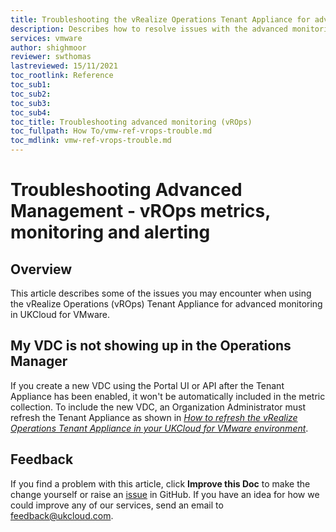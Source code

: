 ```yaml
---
title: Troubleshooting the vRealize Operations Tenant Appliance for advanced monitoring
description: Describes how to resolve issues with the advanced monitoring options in UKCloud for VMware provided by the vRealize Operations (vROps) Tenant Appliance
services: vmware
author: shighmoor
reviewer: swthomas
lastreviewed: 15/11/2021
toc_rootlink: Reference
toc_sub1: 
toc_sub2:
toc_sub3:
toc_sub4:
toc_title: Troubleshooting advanced monitoring (vROps)
toc_fullpath: How To/vmw-ref-vrops-trouble.md
toc_mdlink: vmw-ref-vrops-trouble.md
---
```


# Troubleshooting Advanced Management - vROps metrics, monitoring and alerting

## Overview

This article describes some of the issues you may encounter when using the vRealize Operations (vROps) Tenant Appliance for advanced monitoring in UKCloud for VMware.

## My VDC is not showing up in the Operations Manager

If you create a new VDC using the Portal UI or API after the Tenant Appliance has been enabled, it won't be automatically included in the metric collection. To include the new VDC, an Organization Administrator must refresh the Tenant Appliance as shown in [*How to refresh the vRealize Operations Tenant Appliance in your UKCloud for VMware environment*](vmw-how-vrops-refresh.md).

## Feedback

If you find a problem with this article, click **Improve this Doc** to make the change yourself or raise an [issue](https://github.com/UKCloud/documentation/issues) in GitHub. If you have an idea for how we could improve any of our services, send an email to <feedback@ukcloud.com>.
